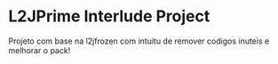 # L2JPrime Interlude Project
Projeto com base na l2jfrozen com intuitu de remover codigos inuteis e melhorar o pack!
